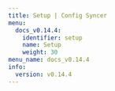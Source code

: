 ```yaml
---
title: Setup | Config Syncer
menu:
  docs_v0.14.4:
    identifier: setup
    name: Setup
    weight: 30
menu_name: docs_v0.14.4
info:
  version: v0.14.4
---
```


